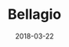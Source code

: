 ---
layout: site
title: "Bellagio"
date: 2018-03-22
categories: [entertainment]
version: 1.2.14
major: 1
minor: 2
patch: 14
slug: bellagio
link: https://www.bellagio.com/en.html
permalink: /sites/:slug
---